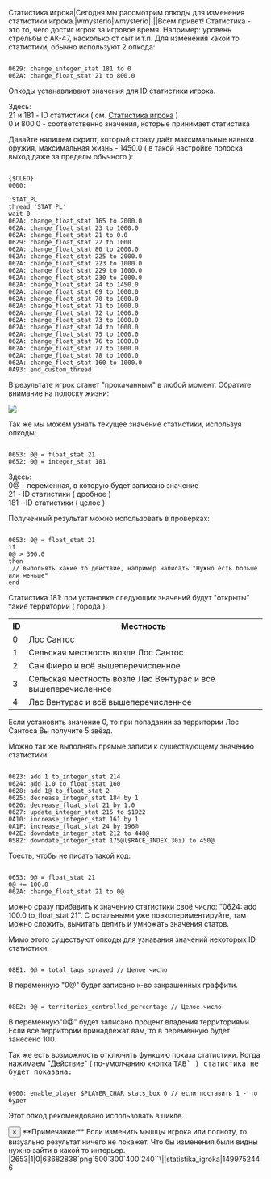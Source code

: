 Статистика игрока|Сегодня мы рассмотрим опкоды для изменения статистики игрока.|wmysterio|wmysterio||||Всем привет! Статистика - это то, чего достиг игрок за игровое время. Например: уровень стрельбы с АК-47, насколько от сыт и т.п. Для изменения какой то статистики, обычно используют 2 опкода:


```

0629: change_integer_stat 181 to 0
062A: change_float_stat 21 to 800.0
```



Опкоды устанавливают значения для ID статистики игрока.

<div class="panel panel-default">
 <div class="panel-body">
Здесь:<br>
21 и 181 - ID статистики ( см. <a href="/dir/gta_sa/statistika_igroka_staty/1-1-0-32">Статистика игрока</a> )<br>
0 и 800.0 - соответственно значения, которые принимает статистика
 </div>
</div>

Давайте напишем скрипт, который стразу даёт максимальные навыки оружия, максимальная жизнь - 1450.0 ( в такой настройке полоска выход даже за пределы обычного ):


```

{$CLEO}
0000:

:STAT_PL
thread 'STAT_PL'
wait 0
062A: change_float_stat 165 to 2000.0
062A: change_float_stat 23 to 1000.0
062A: change_float_stat 21 to 0.0
0629: change_float_stat 22 to 1000
062A: change_float_stat 80 to 2000.0
062A: change_float_stat 225 to 2000.0
062A: change_float_stat 223 to 1000.0
062A: change_float_stat 229 to 1000.0
062A: change_float_stat 230 to 2000.0
062A: change_float_stat 24 to 1450.0
062A: change_float_stat 69 to 1000.0
062A: change_float_stat 70 to 1000.0
062A: change_float_stat 71 to 1000.0
062A: change_float_stat 72 to 1000.0
062A: change_float_stat 73 to 1000.0
062A: change_float_stat 74 to 1000.0
062A: change_float_stat 75 to 1000.0
062A: change_float_stat 76 to 1000.0
062A: change_float_stat 77 to 1000.0
062A: change_float_stat 78 to 1000.0
062A: change_float_stat 160 to 1000.0
0A93: end_custom_thread
```



В результате игрок станет "прокачанным" в любой момент. Обратите внимание на полоску жизни:

<!--IMG1--><img src="https://github.com/wmysterio/scm-scripting-lessons/raw/resources/_pu/1/63682838.png" /><!--IMG1-->

Так же мы можем узнать текущее значение статистики, используя опкоды:


```

0653: 0@ = float_stat 21
0652: 0@ = integer_stat 181
```



<div class="panel panel-default">
 <div class="panel-body">
Здесь:<br>
0@ - переменная, в которую будет записано значение<br>
21 - ID статистики ( дробное )<br>
181 - ID статистики ( целое )
 </div>
</div>

Полученный результат можно использовать в проверках:


```

0653: 0@ = float_stat 21
if
0@ > 300.0
then
 // выполнять какие то действие, например написать "Нужно есть больше или меньше"
end
```



Статистика 181: при установке следующих значений будут "открыты" такие территории ( города ):

<table class="table table-bordered"><tbody>
<tr><th>ID</th><th>Местность</th></tr>
<tr><td>0</td><td>Лос Сантос</td></tr>
<tr><td>1</td><td>Сельская местность возле Лос Сантос</td></tr>
<tr><td>2</td><td>Сан Фиеро и всё вышеперечисленное</td></tr>
<tr><td>3</td><td>Сельская местность возле Лас Вентурас и всё вышеперечисленное</td></tr>
<tr><td>4</td><td>Лас Вентурас и всё вышеперечисленное</td></tr>
</tbody></table>

Если установить значение 0, то при попадании за территории Лос Сантоса Вы получите 5 звёзд.

Можно так же выполнять прямые записи к существующему значению статистики:


```

0623: add 1 to_integer_stat 214
0624: add 1.0 to_float_stat 160
0628: add 1@ to_float_stat 2
0625: decrease_integer_stat 184 by 1
0626: decrease_float_stat 21 by 1.0
0627: update_integer_stat 215 to $1922
0A10: increase_integer_stat 161 by 1
0A1F: increase_float_stat 24 by 196@
042E: downdate_integer_stat 212 to 448@
0582: downdate_integer_stat 175@($RACE_INDEX,30i) to 450@
```



Тоесть, чтобы не писать такой код:


```

0653: 0@ = float_stat 21
0@ += 100.0
062A: change_float_stat 21 to 0@
```



можно сразу прибавить к значению статистики своё число: "0624: add 100.0 to_float_stat 21". С остальными уже поэкспериментируйте, там можно сложить, вычитать делить и умножать значения статов.

Мимо этого существуют опкоды для узнавания значений некоторых ID статистики:


```

08E1: 0@ = total_tags_sprayed // Целое число
```



В переменную "0@" будет записано к-во закрашенных граффити.


```

08E2: 0@ = territories_controlled_percentage // Целое число
```



В переменную"0@" будет записано процент владения территориями. Если все территории принадлежат вам, то в переменную будет занесено 100.

Так же есть возможность отключить функцию показа статистики. Когда нажимаем "Действие" ( по-умолчанию кнопка <kbd>TAB` ) статистика не будет показана:


```

0960: enable_player $PLAYER_CHAR stats_box 0 // если поставить 1 - то будет
```



Этот опкод рекомендовано использовать в цикле.

<div class="alert alert-warning alert-dismissible" role="alert">
 <button type="button" class="close" data-dismiss="alert" aria-label="Close"><span aria-hidden="true">&times;</span></button>
**Примечание:** Если изменить мышцы игрока или полноту, то визуально результат ничего не покажет. Что бы изменения были видны нужно зайти в какой то интерьер.
</div>|2653|1|0|63682838`png`500`300`400`240``\||statistika_igroka|1499752446